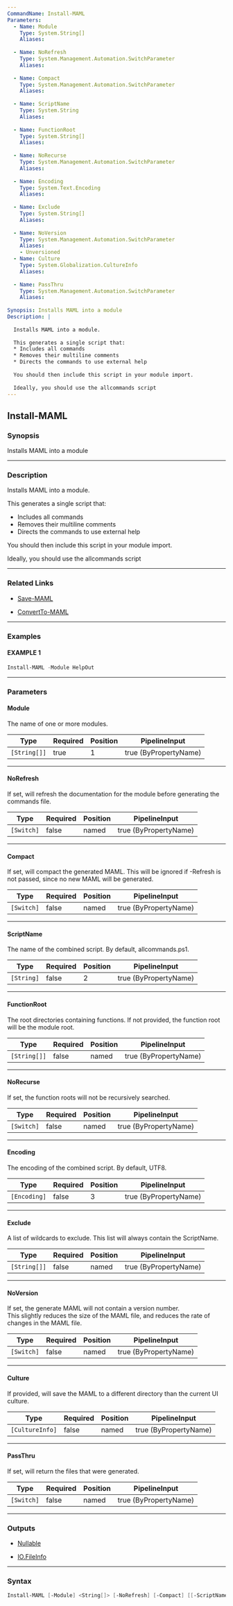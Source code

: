 ```yaml
---
CommandName: Install-MAML
Parameters: 
  - Name: Module
    Type: System.String[]
    Aliases: 
    
  - Name: NoRefresh
    Type: System.Management.Automation.SwitchParameter
    Aliases: 
    
  - Name: Compact
    Type: System.Management.Automation.SwitchParameter
    Aliases: 
    
  - Name: ScriptName
    Type: System.String
    Aliases: 
    
  - Name: FunctionRoot
    Type: System.String[]
    Aliases: 
    
  - Name: NoRecurse
    Type: System.Management.Automation.SwitchParameter
    Aliases: 
    
  - Name: Encoding
    Type: System.Text.Encoding
    Aliases: 
    
  - Name: Exclude
    Type: System.String[]
    Aliases: 
    
  - Name: NoVersion
    Type: System.Management.Automation.SwitchParameter
    Aliases: 
    - Unversioned
  - Name: Culture
    Type: System.Globalization.CultureInfo
    Aliases: 
    
  - Name: PassThru
    Type: System.Management.Automation.SwitchParameter
    Aliases: 
    
Synopsis: Installs MAML into a module
Description: |
  
  Installs MAML into a module.  
  
  This generates a single script that: 
  * Includes all commands
  * Removes their multiline comments
  * Directs the commands to use external help
  
  You should then include this script in your module import.
  
  Ideally, you should use the allcommands script
---
```



Install-MAML
------------


### Synopsis
Installs MAML into a module

---


### Description

Installs MAML into a module.  

This generates a single script that: 
* Includes all commands
* Removes their multiline comments
* Directs the commands to use external help

You should then include this script in your module import.

Ideally, you should use the allcommands script

---


### Related Links
* [Save-MAML](Save-MAML.md)



* [ConvertTo-MAML](ConvertTo-MAML.md)



---


### Examples
#### EXAMPLE 1
```PowerShell
Install-MAML -Module HelpOut
```

---


### Parameters
#### **Module**

The name of one or more modules.






|Type        |Required|Position|PipelineInput        |
|------------|--------|--------|---------------------|
|`[String[]]`|true    |1       |true (ByPropertyName)|



---
#### **NoRefresh**

If set, will refresh the documentation for the module before generating the commands file.






|Type      |Required|Position|PipelineInput        |
|----------|--------|--------|---------------------|
|`[Switch]`|false   |named   |true (ByPropertyName)|



---
#### **Compact**

If set, will compact the generated MAML.  This will be ignored if -Refresh is not passed, since no new MAML will be generated.






|Type      |Required|Position|PipelineInput        |
|----------|--------|--------|---------------------|
|`[Switch]`|false   |named   |true (ByPropertyName)|



---
#### **ScriptName**

The name of the combined script.  By default, allcommands.ps1.






|Type      |Required|Position|PipelineInput        |
|----------|--------|--------|---------------------|
|`[String]`|false   |2       |true (ByPropertyName)|



---
#### **FunctionRoot**

The root directories containing functions.  If not provided, the function root will be the module root.






|Type        |Required|Position|PipelineInput        |
|------------|--------|--------|---------------------|
|`[String[]]`|false   |named   |true (ByPropertyName)|



---
#### **NoRecurse**

If set, the function roots will not be recursively searched.






|Type      |Required|Position|PipelineInput        |
|----------|--------|--------|---------------------|
|`[Switch]`|false   |named   |true (ByPropertyName)|



---
#### **Encoding**

The encoding of the combined script.  By default, UTF8.






|Type        |Required|Position|PipelineInput        |
|------------|--------|--------|---------------------|
|`[Encoding]`|false   |3       |true (ByPropertyName)|



---
#### **Exclude**

A list of wildcards to exclude.  This list will always contain the ScriptName.






|Type        |Required|Position|PipelineInput        |
|------------|--------|--------|---------------------|
|`[String[]]`|false   |named   |true (ByPropertyName)|



---
#### **NoVersion**

If set, the generate MAML will not contain a version number.  
This slightly reduces the size of the MAML file, and reduces the rate of changes in the MAML file.






|Type      |Required|Position|PipelineInput        |
|----------|--------|--------|---------------------|
|`[Switch]`|false   |named   |true (ByPropertyName)|



---
#### **Culture**

If provided, will save the MAML to a different directory than the current UI culture.






|Type           |Required|Position|PipelineInput        |
|---------------|--------|--------|---------------------|
|`[CultureInfo]`|false   |named   |true (ByPropertyName)|



---
#### **PassThru**

If set, will return the files that were generated.






|Type      |Required|Position|PipelineInput        |
|----------|--------|--------|---------------------|
|`[Switch]`|false   |named   |true (ByPropertyName)|



---


### Outputs
* [Nullable](https://learn.microsoft.com/en-us/dotnet/api/System.Nullable)


* [IO.FileInfo](https://learn.microsoft.com/en-us/dotnet/api/System.IO.FileInfo)




---


### Syntax
```PowerShell
Install-MAML [-Module] <String[]> [-NoRefresh] [-Compact] [[-ScriptName] <String>] [-FunctionRoot <String[]>] [-NoRecurse] [[-Encoding] <Encoding>] [-Exclude <String[]>] [-NoVersion] [-Culture <CultureInfo>] [-PassThru] [<CommonParameters>]
```
